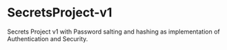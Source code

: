 # SecretsProject-v1
Secrets Project v1 with Password salting and hashing as implementation of Authentication and Security.
